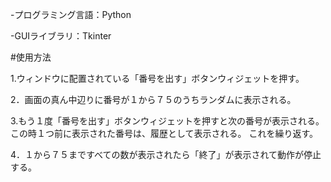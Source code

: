 -プログラミング言語：Python

-GUIライブラリ：Tkinter

#使用方法

1.ウィンドウに配置されている「番号を出す」ボタンウィジェットを押す。

2．画面の真ん中辺りに番号が１から７５のうちランダムに表示される。

3.もう１度「番号を出す」ボタンウィジェットを押すと次の番号が表示される。この時１つ前に表示された番号は、履歴として表示される。 これを繰り返す。

4．１から７５まですべての数が表示されたら「終了」が表示されて動作が停止する。
